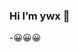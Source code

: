 ### Hi  I’m ywx 👋
-😀😀😀



<!---
ywx2785315/ywx2785315 is a ✨ special ✨ repository because its `README.md` (this file) appears on your GitHub profile.
You can click the Preview link to take a look at your changes.
--->
